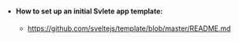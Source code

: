 - #### How to set up an initial Svlete app template:
  - https://github.com/sveltejs/template/blob/master/README.md
